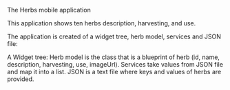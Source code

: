 The Herbs mobile application

This application shows ten herbs description, harvesting, and use.


The application is created of a widget tree, herb model, services and JSON file: 

 A Widget tree:
 Herb model is the class that is a blueprint of herb (id, name, description,
 harvesting, use, imageUrl).
 Services take values from JSON file and map it into a list.
 JSON is a text file where keys and values of herbs are provided. 
 